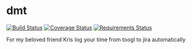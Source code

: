 # dmt 
[![Build Status](https://travis-ci.org/kedod/dmt.svg?branch=master)](https://travis-ci.org/kedod/dmt)
[![Coverage Status](https://coveralls.io/repos/github/kedod/dmt/badge.svg?branch=master)](https://coveralls.io/github/kedod/dmt?branch=master&service=github)
[![Requirements Status](https://requires.io/github/kedod/dmt/requirements.svg?branch=master)](https://requires.io/github/kedod/dmt/requirements/?branch=master)

For my beloved friend Kris
log your time from toogl to jira automatically